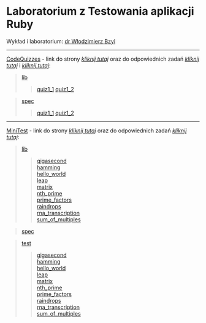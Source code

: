 # Laboratorium z Testowania aplikacji Ruby

Wykład i laboratorium: [dr Włodzimierz Bzyl](https://github.com/egzamin/tar)

***************************

[CodeQuizzes](CodeQuizzes) - link do strony [_kliknij tutaj_](http://www.codequizzes.com) oraz do odpowiednich zadań [_kliknij tutaj_](http://www.codequizzes.com/ruby/test-driven-development/strings-integers-tdd) i [_kliknij tutaj_](http://www.codequizzes.com/ruby/test-driven-development/rspec-arrays-expectations):
> [lib](CodeQuizzes/lib)
>>[quiz1_1](CodeQuizzes/lib/quiz1_1.rb)
>>[quiz1_2](CodeQuizzes/lib/quiz1_2.rb)

> [spec](CodeQuizzes/spec)
>>[quiz1_1](CodeQuizzes/spec/quiz1_1_spec.rb)
>>[quiz1_2](CodeQuizzes/spec/quiz1_2_spec.rb)

***************************

[MiniTest](MiniTest) - link do strony [_kliknij tutaj_](http://exercism.io/) oraz do odpowiednich zadań [_kliknij tutaj_](http://exercism.io/languages/ruby/exercises):
> [lib](MiniTest/lib)
>>[gigasecond](MiniTest/lib/gigasecond.rb)  
>>[hamming](MiniTest/lib/hamming.rb)  
>>[hello_world](MiniTest/lib/hello_world.rb)  
>>[leap](MiniTest/lib/leap.rb)  
>>[matrix](MiniTest/lib/matrix.rb)  
>>[nth_prime](MiniTest/lib/nth_prime.rb)  
>>[prime_factors](MiniTest/lib/prime_factors.rb)  
>>[raindrops](MiniTest/lib/raindrops.rb)  
>>[rna_transcription](MiniTest/lib/rna_transcription.rb)  
>>[sum_of_multiples](MiniTest/lib/sum_of_multiples.rb)

> [spec](MiniTest/spec)

> [test](MiniTest/test)
>>[gigasecond](MiniTest/test/gigasecond/gigasecond_test.rb)  
>>[hamming](MiniTest/test/hamming/hamming_test.rb)  
>>[hello_world](MiniTest/test/hello-world/hello_world_test.rb)  
>>[leap](MiniTest/test/leap/leap_test.rb)  
>>[matrix](MiniTest/test/matrix/matrix_test.rb)  
>>[nth_prime](MiniTest/test/nth-prime/nth_prime_test.rb)  
>>[prime_factors](MiniTest/test/prime-factors/prime_factors_test.rb)  
>>[raindrops](MiniTest/test/raindrops/raindrops_test.rb)  
>>[rna_transcription](MiniTest/test/rna-transcription/rna_transcription_test.rb)  
>>[sum_of_multiples](MiniTest/test/sum-of-multiples/sum_of_multiples_test.rb)
